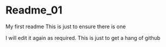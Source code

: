 # Readme_01
My first readme
This is just to ensure there is one

I will edit it again as required.
This is just to get a hang of github
